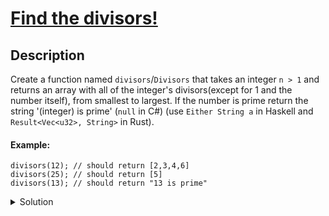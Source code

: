 # [Find the divisors! ](https://www.codewars.com/kata/544aed4c4a30184e960010f4/train/javascript)
## Description
<div><p>Create a function named <code>divisors</code>/<code>Divisors</code> that takes an integer <code>n &gt; 1</code> and returns an array with all of the integer's divisors(except for 1 and the number itself), from smallest to largest. If the number is prime return the string '(integer) is prime' (<code>null</code> in C#) (use <code>Either String a</code> in Haskell and <code>Result&lt;Vec&lt;u32&gt;, String&gt;</code> in Rust).</p>
<h4 id="example">Example:</h4>
<pre><code class="language-javascript"><span class="cm-variable">divisors</span>(<span class="cm-number">12</span>); <span class="cm-comment">// should return [2,3,4,6]</span>
<span class="cm-variable">divisors</span>(<span class="cm-number">25</span>); <span class="cm-comment">// should return [5]</span>
<span class="cm-variable">divisors</span>(<span class="cm-number">13</span>); <span class="cm-comment">// should return "13 is prime"</span>
</code></pre>
<pre style="display: none;"><code class="language-elixir"><span class="cm-variable">divisors</span>(<span class="cm-number">12</span>) <span class="cm-comment"># should return [2,3,4,6]</span>
<span class="cm-variable">divisors</span>(<span class="cm-number">25</span>) <span class="cm-comment"># should return [5]</span>
<span class="cm-variable">divisors</span>(<span class="cm-number">13</span>) <span class="cm-comment"># should return "13 is prime"</span>
</code></pre>
<pre style="display: none;"><code class="language-coffeescript"><span class="cm-variable">divisors</span><span class="cm-punctuation">(</span><span class="cm-number">12</span><span class="cm-punctuation">)</span><span class="cm-punctuation">;</span> <span class="cm-comment"># should return [2,3,4,6]</span>
<span class="cm-variable">divisors</span><span class="cm-punctuation">(</span><span class="cm-number">25</span><span class="cm-punctuation">)</span><span class="cm-punctuation">;</span> <span class="cm-comment"># should return [5]</span>
<span class="cm-variable">divisors</span><span class="cm-punctuation">(</span><span class="cm-number">13</span><span class="cm-punctuation">)</span><span class="cm-punctuation">;</span> <span class="cm-comment"># should return "13 is prime"</span>
</code></pre>
<pre style="display: none;"><code class="language-haskell"><span class="cm-variable">divisors</span> <span class="cm-number">12</span>   <span class="cm-comment">-- should return Right [2,3,4,6]</span>
<span class="cm-variable">divisors</span> <span class="cm-number">25</span>   <span class="cm-comment">-- should return Right [5]</span>
<span class="cm-variable">divisors</span> <span class="cm-number">13</span>   <span class="cm-comment">-- should return Left "13 is prime"</span>
</code></pre>
<pre style="display: none;"><code class="language-python"><span class="cm-variable">divisors</span>(<span class="cm-number">12</span>); <span class="cm-comment">#should return [2,3,4,6]</span>
<span class="cm-variable">divisors</span>(<span class="cm-number">25</span>); <span class="cm-comment">#should return [5]</span>
<span class="cm-variable">divisors</span>(<span class="cm-number">13</span>); <span class="cm-comment">#should return "13 is prime"</span>
</code></pre>
<pre style="display: none;"><code class="language-ruby"><span class="cm-variable">divisors</span>(<span class="cm-number">12</span>) <span class="cm-comment"># should return [2,3,4,6]</span>
<span class="cm-variable">divisors</span>(<span class="cm-number">25</span>) <span class="cm-comment"># should return [5]</span>
<span class="cm-variable">divisors</span>(<span class="cm-number">13</span>) <span class="cm-comment"># should return "13 is prime"</span>
</code></pre>
<pre style="display: none;"><code class="language-rust"><span class="cm-variable">divisors</span>(<span class="cm-number">12</span>); <span class="cm-comment">// should return Ok(vec![2,3,4,6])</span>
<span class="cm-variable">divisors</span>(<span class="cm-number">25</span>); <span class="cm-comment">// should return Ok(vec![5])</span>
<span class="cm-variable">divisors</span>(<span class="cm-number">13</span>); <span class="cm-comment">// should return Err("13 is prime")</span>
</code></pre>
<pre style="display: none;"><code class="language-csharp"><span class="cm-variable">Kata</span>.<span class="cm-variable">Divisors</span>(<span class="cm-number">12</span>) <span class="cm-operator">=&gt;</span> <span class="cm-keyword">new</span> <span class="cm-type">int</span>[] {<span class="cm-number">2</span>, <span class="cm-number">3</span>, <span class="cm-number">4</span>, <span class="cm-number">6</span>};
<span class="cm-variable">Kata</span>.<span class="cm-variable">Divisors</span>(<span class="cm-number">25</span>) <span class="cm-operator">=&gt;</span> <span class="cm-keyword">new</span> <span class="cm-type">int</span>[] {<span class="cm-number">5</span>};
<span class="cm-variable">Kata</span>.<span class="cm-variable">Divisors</span>(<span class="cm-number">13</span>) <span class="cm-operator">=&gt;</span> <span class="cm-atom">null</span>;
</code></pre>
<pre style="display: none;"><code class="language-php"><span class="cm-variable">divisors</span>(<span class="cm-number">12</span>); <span class="cm-comment">// =&gt; [2, 3, 4, 6]</span>
<span class="cm-variable">divisors</span>(<span class="cm-number">25</span>); <span class="cm-comment">// =&gt; [5]</span>
<span class="cm-variable">divisors</span>(<span class="cm-number">13</span>); <span class="cm-comment">// =&gt; '13 is prime'</span>
</code></pre>
</div>
<details><summary>Solution</summary><pre><code><span class="cm-keyword">function</span> <span class="cm-def">divisors</span>(<span class="cm-def">integer</span>) {  
  <span class="cm-variable">res</span> <span class="cm-operator">=</span> [];
  <span class="cm-keyword">for</span>(<span class="cm-variable">i</span> <span class="cm-operator">=</span> <span class="cm-number">2</span>; <span class="cm-variable">i</span> <span class="cm-operator">&lt;=</span> <span class="cm-variable">Math</span>.<span class="cm-property">floor</span>(<span class="cm-variable-2">integer</span><span class="cm-operator">/</span><span class="cm-number">2</span>); <span class="cm-variable">i</span><span class="cm-operator">++</span>)
    <span class="cm-keyword">if</span>(<span class="cm-variable-2">integer</span> <span class="cm-operator">%</span> <span class="cm-variable">i</span> <span class="cm-operator">===</span> <span class="cm-number">0</span>)
      <span class="cm-variable">res</span>.<span class="cm-property">push</span>(<span class="cm-variable">i</span>);
  <span class="cm-keyword">if</span> (<span class="cm-variable">res</span>.<span class="cm-property">length</span> <span class="cm-operator">===</span> <span class="cm-number">0</span>)
    <span class="cm-keyword">return</span> <span class="cm-string-2">`${</span><span class="cm-variable-2">integer</span><span class="cm-string-2">}</span> <span class="cm-string-2">is prime`</span>;
  <span class="cm-keyword">return</span> <span class="cm-variable">res</span>;
};</code></pre></details>